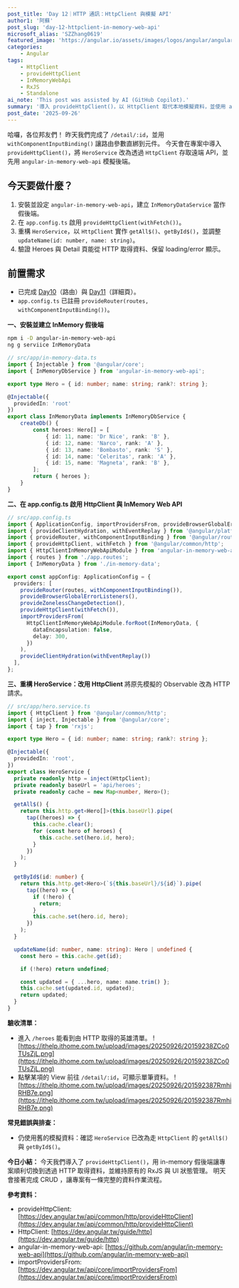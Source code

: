 ```yaml
---
post_title: 'Day 12｜HTTP 通訊：HttpClient 與模擬 API'
author1: '阿蘇'
post_slug: 'day-12-httpclient-in-memory-web-api'
microsoft_alias: 'SZZhang0619'
featured_image: 'https://angular.io/assets/images/logos/angular/angular.svg'
categories:
	- Angular
tags:
	- HttpClient
	- provideHttpClient
	- InMemoryWebApi
	- RxJS
	- Standalone
ai_note: 'This post was assisted by AI (GitHub Copilot).'
summary: '導入 provideHttpClient()，以 HttpClient 取代本地模擬資料，並使用 angular-in-memory-web-api 建立可開發用的假後端。為 Day13/14 的 CRUD 與錯誤處理奠基。'
post_date: '2025-09-26'
---
```


哈囉，各位邦友們！
昨天我們完成了 `/detail/:id`，並用 `withComponentInputBinding()` 讓路由參數直綁到元件。
今天會在專案中導入 `provideHttpClient()`，將 `HeroService` 改為透過 `HttpClient` 存取遠端 API，並先用 `angular-in-memory-web-api` 模擬後端。

## 今天要做什麼？
1. 安裝並設定 `angular-in-memory-web-api`，建立 `InMemoryDataService` 當作假後端。
2. 在 `app.config.ts` 啟用 `provideHttpClient(withFetch())`。
3. 重構 `HeroService`，以 `HttpClient` 實作 `getAll$()`、`getById$()`，並調整`updateName(id: number, name: string)`。
4. 驗證 Heroes 與 Detail 頁能從 HTTP 取得資料、保留 loading/error 顯示。

## 前置需求
- 已完成 [Day10](https://ithelp.ithome.com.tw/articles/10386810)（路由）與 [Day11](https://ithelp.ithome.com.tw/articles/10387939)（詳細頁）。
- `app.config.ts` 已註冊 `provideRouter(routes, withComponentInputBinding())`。

**一、安裝並建立 InMemory 假後端**
```sh
npm i -D angular-in-memory-web-api
ng g serviice InMemoryData
```

```typescript
// src/app/in-memory-data.ts
import { Injectable } from '@angular/core';
import { InMemoryDbService } from 'angular-in-memory-web-api';

export type Hero = { id: number; name: string; rank?: string };

@Injectable({
  providedIn: 'root'
})
export class InMemoryData implements InMemoryDbService {
	createDb() {
		const heroes: Hero[] = [
			{ id: 11, name: 'Dr Nice', rank: 'B' },
			{ id: 12, name: 'Narco', rank: 'A' },
			{ id: 13, name: 'Bombasto', rank: 'S' },
			{ id: 14, name: 'Celeritas', rank: 'A' },
			{ id: 15, name: 'Magneta', rank: 'B' },
		];
		return { heroes };
	}
}
```

**二、在 app.config.ts 啟用 HttpClient 與 InMemory Web API**

```typescript
// src/app.config.ts
import { ApplicationConfig, importProvidersFrom, provideBrowserGlobalErrorListeners, provideZonelessChangeDetection } from '@angular/core';
import { provideClientHydration, withEventReplay } from '@angular/platform-browser';
import { provideRouter, withComponentInputBinding } from '@angular/router';
import { provideHttpClient, withFetch } from '@angular/common/http';
import { HttpClientInMemoryWebApiModule } from 'angular-in-memory-web-api';
import { routes } from './app.routes';
import { InMemoryData } from './in-memory-data';

export const appConfig: ApplicationConfig = {
  providers: [
    provideRouter(routes, withComponentInputBinding()),
    provideBrowserGlobalErrorListeners(),
    provideZonelessChangeDetection(),
    provideHttpClient(withFetch()),
    importProvidersFrom(
      HttpClientInMemoryWebApiModule.forRoot(InMemoryData, {
        dataEncapsulation: false,
        delay: 300,
      })
    ),
    provideClientHydration(withEventReplay())
  ],
};

```

**三、重構 HeroService：改用 HttpClient**
將原先模擬的 Observable 改為 HTTP 請求。

```typescript
// src/app/hero.service.ts
import { HttpClient } from '@angular/common/http';
import { inject, Injectable } from '@angular/core';
import { tap } from 'rxjs';

export type Hero = { id: number; name: string; rank?: string };

@Injectable({
  providedIn: 'root',
})
export class HeroService {
  private readonly http = inject(HttpClient);
  private readonly baseUrl = 'api/heroes';
  private readonly cache = new Map<number, Hero>();

  getAll$() {
    return this.http.get<Hero[]>(this.baseUrl).pipe(
      tap((heroes) => {
        this.cache.clear();
        for (const hero of heroes) {
          this.cache.set(hero.id, hero);
        }
      })
    );
  }

  getById$(id: number) {
    return this.http.get<Hero>(`${this.baseUrl}/${id}`).pipe(
      tap((hero) => {
        if (!hero) {
          return;
        }
        this.cache.set(hero.id, hero);
      })
    );
  }

  updateName(id: number, name: string): Hero | undefined {
    const hero = this.cache.get(id);

    if (!hero) return undefined;

    const updated = { ...hero, name: name.trim() };
    this.cache.set(updated.id, updated);
    return updated;
  }
}
```

**驗收清單：**
- 進入 `/heroes` 能看到由 HTTP 取得的英雄清單。
![https://ithelp.ithome.com.tw/upload/images/20250926/20159238ZCo0TUsZjL.png](https://ithelp.ithome.com.tw/upload/images/20250926/20159238ZCo0TUsZjL.png)
- 點擊某項的 View 前往 `/detail/:id`，可顯示單筆資料。
![https://ithelp.ithome.com.tw/upload/images/20250926/201592387RmhiRHB7e.png](https://ithelp.ithome.com.tw/upload/images/20250926/201592387RmhiRHB7e.png)

**常見錯誤與排查：**
- 仍使用舊的模擬資料：確認 `HeroService` 已改為走 `HttpClient` 的 `getAll$()` 與 `getById$()`。

**今日小結：**
今天我們導入了 `provideHttpClient()`，用 in-memory 假後端讓專案順利切換到透過 HTTP 取得資料，並維持原有的 RxJS 與 UI 狀態管理。
明天會接著完成 CRUD ，讓專案有一條完整的資料作業流程。

**參考資料：**
- provideHttpClient:
  [https://dev.angular.tw/api/common/http/provideHttpClient](https://dev.angular.tw/api/common/http/provideHttpClient)
- HttpClient: 
  [https://dev.angular.tw/guide/http](https://dev.angular.tw/guide/http)
- angular-in-memory-web-api:
  [https://github.com/angular/in-memory-web-api](https://github.com/angular/in-memory-web-api)
- importProvidersFrom:
  [https://dev.angular.tw/api/core/importProvidersFrom](https://dev.angular.tw/api/core/importProvidersFrom)